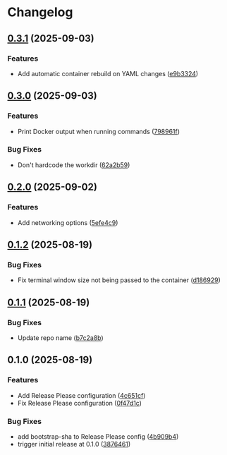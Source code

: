 # Changelog

## [0.3.1](https://github.com/skorokithakis/dox/compare/v0.3.0...v0.3.1) (2025-09-03)


### Features

* Add automatic container rebuild on YAML changes ([e9b3324](https://github.com/skorokithakis/dox/commit/e9b33247dc6f2ae17d8c76bd3d50ae6a466d90c5))

## [0.3.0](https://github.com/skorokithakis/dox/compare/v0.2.0...v0.3.0) (2025-09-03)


### Features

* Print Docker output when running commands ([798961f](https://github.com/skorokithakis/dox/commit/798961ffcc431a57a8a20890547679464d2b4ab6))


### Bug Fixes

* Don't hardcode the workdir ([62a2b59](https://github.com/skorokithakis/dox/commit/62a2b5908e9c8c0f5b5008ec2ec76038abf7cff6))

## [0.2.0](https://github.com/skorokithakis/dox/compare/v0.1.2...v0.2.0) (2025-09-02)


### Features

* Add networking options ([5efe4c9](https://github.com/skorokithakis/dox/commit/5efe4c91717c455b0182f3a976c4d5a2502d50df))

## [0.1.2](https://github.com/skorokithakis/dox/compare/v0.1.1...v0.1.2) (2025-08-19)


### Bug Fixes

* Fix terminal window size not being passed to the container ([d186929](https://github.com/skorokithakis/dox/commit/d186929c987defc078cccfe96ffc0886dee5110f))

## [0.1.1](https://github.com/skorokithakis/dox/compare/v0.1.0...v0.1.1) (2025-08-19)


### Bug Fixes

* Update repo name ([b7c2a8b](https://github.com/skorokithakis/dox/commit/b7c2a8b60259e41b909cceb5e44c596a8971e392))

## 0.1.0 (2025-08-19)


### Features

* Add Release Please configuration ([4c651cf](https://github.com/skorokithakis/dox/commit/4c651cf701612de1901d11bd49f953f6eb74f610))
* Fix Release Please configuration ([0f47d1c](https://github.com/skorokithakis/dox/commit/0f47d1cb14f8cf6eedbe3945c0f48fc8b9b0f64c))


### Bug Fixes

* add bootstrap-sha to Release Please config ([4b909b4](https://github.com/skorokithakis/dox/commit/4b909b469be47fdc49d5d8bad41bb98e80c130b2))
* trigger initial release at 0.1.0 ([3876461](https://github.com/skorokithakis/dox/commit/387646131f17ecc51d0d8185f2689a054abd304c))
